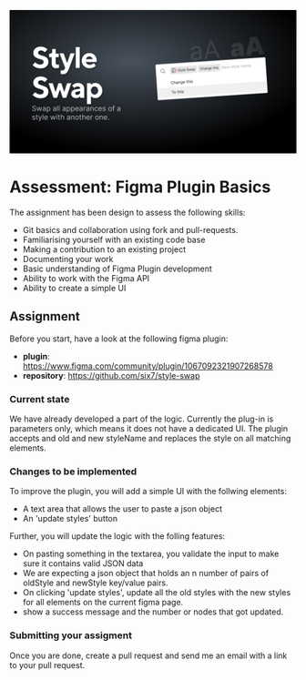 ![image](https://github.com/six7/style-swap/blob/main/coverart.png?raw=true)
# Assessment: Figma Plugin Basics
The assignment has been design to assess the following skills:
- Git basics and collaboration using fork and pull-requests.
- Familiarising yourself with an existing code base
- Making a contribution to an existing project
- Documenting your work
- Basic understanding of Figma Plugin development
- Ability to work with the Figma API
- Ability to create a simple UI

## Assignment
Before you start, have a look at the following figma plugin:

- **plugin**: https://www.figma.com/community/plugin/1067092321907268578
- **repository**: https://github.com/six7/style-swap

### Current state
We have already developed a part of the logic. Currently the plug-in is parameters only, which means it does not have a dedicated UI. 
The plugin accepts and old and new styleName and replaces the style on all matching elements.

### Changes to be implemented
To improve the plugin, you will add a simple UI with the follwing elements:
- A text area that allows the user to paste a json object
- An 'update styles' button

Further, you will update the logic with the folling features:
- On pasting something in the textarea, you validate the input to make sure it contains valid JSON data
- We are expecting a json object that holds an n number of pairs of oldStyle and newStyle key/value pairs.
- On clicking 'update styles', update all the old styles with the new styles for all elements on the current figma page.
- show a success message and the number or nodes that got updated.

### Submitting your assigment
Once you are done, create a pull request and send me an email with a link to your pull request.
